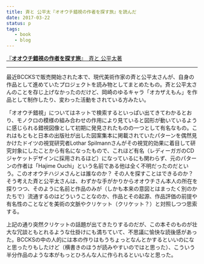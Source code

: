```yaml
---
title: 斉と 公平太『オオウチ錯視の作者を探す旅』を読んだ
date: 2017-03-22
status: p
tags:
   - book
   - blog
---
```


<script src="http://bccks.jp/bcck/148806/embed" type="text/javascript"></script>
<a href="http://bccks.jp/bcck/148806/info" title="オオウチ錯視の作者を探す旅" target="_blank">『<strong>オオウチ錯視の作者を探す旅</strong>』　斉と 公平太著</a>

---

最近BCCKSで販売開始された本で、現代美術作家の斉と公平太さんが、自身の作品として進めていたプロジェクトを読み物としてまとめたもの。斉と公平太さんのことを存じ上げなかったのだけど、岡崎のゆるキャラ「オカザえもん」を作品として制作したり、変わった活動をされている方みたい。

「オオウチ錯視」についてはネットで検索するといっぱい出てきてわかるとおり、モノクロの模様の組み合わせの作用により見ていると図形が動いているように感じられる錯視図像として初期に発見されたものの一つとして有名なもの。これはもともと日本の出版社が出した図案集本に掲載されていたパターンを偶然見かけたドイツの視覚研究者Lothar Spilmannさんがその視覚的効果に着目して研究対象にしたことから有名になったもので、これほど有名（レディーガガのCDジャケットデザインに採用されるほど）になっているにも関わらず、元のパターンの作者は「Hajime Ouchi」という名前である他は全く不明だったのだという。このオオウチハジメさんとは誰なのか？ その人を探すことはできるのか？ そう考えた斉と公平太さんは、わずかな手がかりからオオウチさん本人の所在を探りつつ、そのように名前と作品のみが（しかも本来の意図とはまったく別のかたちで）流通するのはどういうことなのか、作品とその起源、作品評価の前提や有名性のことなどを美術の文脈やクリケット（クリケット？）と対照しつつ思索する。

上記の通り突然クリケットの話題が出てきたりするのだが、この本そのものが壮大な冗談ともとれるような仕掛けにも満ちていて、不思議に愉快な読後感があった。BCCKSの中の人的には本の作りはもうちょっとなんとかするといいのになと思ったりもしたけど（横書きのほうが読みやすいのではと思った）、こういう半分作品のような本がもっとひろんな人に作られるといいなと思った。
